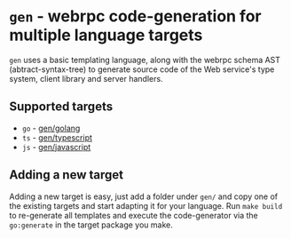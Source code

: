 # `gen` - webrpc code-generation for multiple language targets

`gen` uses a basic templating language, along with the webrpc schema AST (abtract-syntax-tree)
to generate source code of the Web service's type system, client library and server handlers.

## Supported targets

* `go` - [gen/golang](./golang)
* `ts` - [gen/typescript](./typescript)
* `js` - [gen/javascript](./javascript)


## Adding a new target

Adding a new target is easy, just add a folder under `gen/` and copy one of the existing
targets and start adapting it for your language. Run `make build` to re-generate all templates
and execute the code-generator via the `go:generate` in the target package you make.
